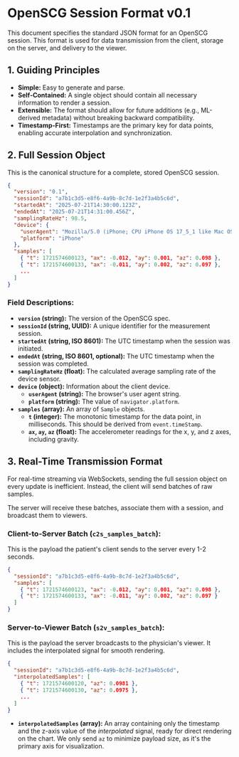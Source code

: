 # OpenSCG Session Format v0.1

This document specifies the standard JSON format for an OpenSCG session. This format is used for data transmission from the client, storage on the server, and delivery to the viewer.

## 1. Guiding Principles

- **Simple:** Easy to generate and parse.
- **Self-Contained:** A single object should contain all necessary information to render a session.
- **Extensible:** The format should allow for future additions (e.g., ML-derived metadata) without breaking backward compatibility.
- **Timestamp-First:** Timestamps are the primary key for data points, enabling accurate interpolation and synchronization.

## 2. Full Session Object

This is the canonical structure for a complete, stored OpenSCG session.

```json
{
  "version": "0.1",
  "sessionId": "a7b1c3d5-e8f6-4a9b-8c7d-1e2f3a4b5c6d",
  "startedAt": "2025-07-21T14:30:00.123Z",
  "endedAt": "2025-07-21T14:31:00.456Z",
  "samplingRateHz": 98.5,
  "device": {
    "userAgent": "Mozilla/5.0 (iPhone; CPU iPhone OS 17_5_1 like Mac OS X) AppleWebKit/605.1.15 (KHTML, like Gecko) Version/17.5 Mobile/15E148 Safari/604.1",
    "platform": "iPhone"
  },
  "samples": [
    { "t": 1721574600123, "ax": -0.012, "ay": 0.001, "az": 0.098 },
    { "t": 1721574600133, "ax": -0.011, "ay": 0.002, "az": 0.097 },
    ...
  ]
}
```

### Field Descriptions:

- **`version` (string):** The version of the OpenSCG spec.
- **`sessionId` (string, UUID):** A unique identifier for the measurement session.
- **`startedAt` (string, ISO 8601):** The UTC timestamp when the session was initiated.
- **`endedAt` (string, ISO 8601, optional):** The UTC timestamp when the session was completed.
- **`samplingRateHz` (float):** The calculated average sampling rate of the device sensor.
- **`device` (object):** Information about the client device.
  - **`userAgent` (string):** The browser's user agent string.
  - **`platform` (string):** The value of `navigator.platform`.
- **`samples` (array):** An array of `Sample` objects.
  - **`t` (integer):** The monotonic timestamp for the data point, in milliseconds. This should be derived from `event.timeStamp`.
  - **`ax`, `ay`, `az` (float):** The accelerometer readings for the x, y, and z axes, including gravity.

## 3. Real-Time Transmission Format

For real-time streaming via WebSockets, sending the full session object on every update is inefficient. Instead, the client will send batches of raw samples.

The server will receive these batches, associate them with a session, and broadcast them to viewers.

### Client-to-Server Batch (`c2s_samples_batch`):

This is the payload the patient's client sends to the server every 1-2 seconds.

```json
{
  "sessionId": "a7b1c3d5-e8f6-4a9b-8c7d-1e2f3a4b5c6d",
  "samples": [
    { "t": 1721574600123, "ax": -0.012, "ay": 0.001, "az": 0.098 },
    { "t": 1721574600133, "ax": -0.011, "ay": 0.002, "az": 0.097 }
  ]
}
```

### Server-to-Viewer Batch (`s2v_samples_batch`):

This is the payload the server broadcasts to the physician's viewer. It includes the interpolated signal for smooth rendering.

```json
{
  "sessionId": "a7b1c3d5-e8f6-4a9b-8c7d-1e2f3a4b5c6d",
  "interpolatedSamples": [
    { "t": 1721574600120, "az": 0.0981 },
    { "t": 1721574600130, "az": 0.0975 },
    ...
  ]
}
```

- **`interpolatedSamples` (array):** An array containing only the timestamp and the z-axis value of the *interpolated* signal, ready for direct rendering on the chart. We only send `az` to minimize payload size, as it's the primary axis for visualization.
